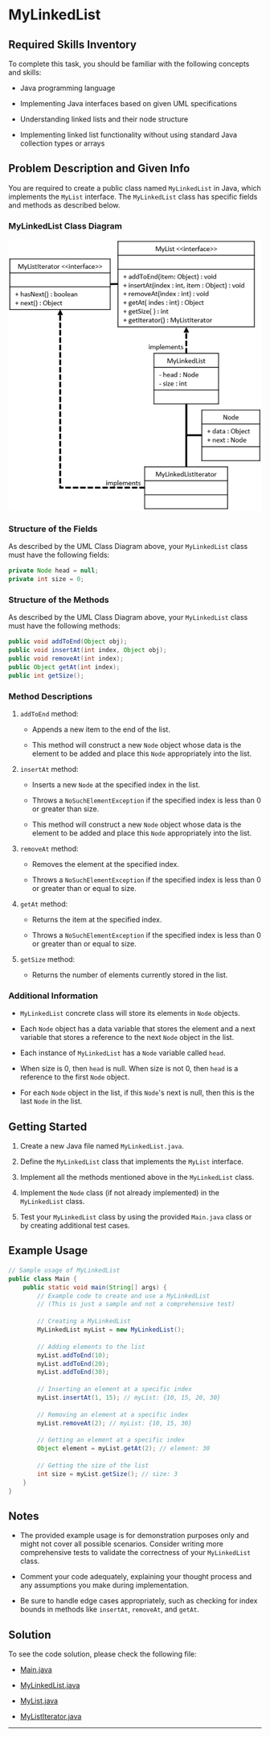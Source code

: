 # MyLinkedList

## Required Skills Inventory
To complete this task, you should be familiar with the following concepts and skills:
- Java programming language

- Implementing Java interfaces based on given UML specifications
- Understanding linked lists and their node structure
- Implementing linked list functionality without using standard Java collection types or arrays

## Problem Description and Given Info
You are required to create a public class named `MyLinkedList` in Java, which implements the `MyList` interface. The `MyLinkedList` class has specific fields and methods as described below.

### MyLinkedList Class Diagram

<p align="center">
  <img src="./Images/MyLinkedListUML.png" alt="UML Class Diagram: MyLinkedList">
</p>

### Structure of the Fields
As described by the UML Class Diagram above, your `MyLinkedList` class must have the following fields:
```java
private Node head = null;
private int size = 0;
```

### Structure of the Methods
As described by the UML Class Diagram above, your `MyLinkedList` class must have the following methods:
```java
public void addToEnd(Object obj);
public void insertAt(int index, Object obj);
public void removeAt(int index);
public Object getAt(int index);
public int getSize();
```

### Method Descriptions
1. `addToEnd` method:
   - Appends a new item to the end of the list.

   - This method will construct a new `Node` object whose data is the element to be added and place this `Node` appropriately into the list.

2. `insertAt` method:
   - Inserts a new `Node` at the specified index in the list.

   - Throws a `NoSuchElementException` if the specified index is less than 0 or greater than size.
   - This method will construct a new `Node` object whose data is the element to be added and place this `Node` appropriately into the list.

3. `removeAt` method:
   - Removes the element at the specified index.

   - Throws a `NoSuchElementException` if the specified index is less than 0 or greater than or equal to size.

4. `getAt` method:
   - Returns the item at the specified index.
   
   - Throws a `NoSuchElementException` if the specified index is less than 0 or greater than or equal to size.

5. `getSize` method:
   - Returns the number of elements currently stored in the list.

### Additional Information
- `MyLinkedList` concrete class will store its elements in `Node` objects.

- Each `Node` object has a data variable that stores the element and a next variable that stores a reference to the next `Node` object in the list.
- Each instance of `MyLinkedList` has a `Node` variable called `head`.
- When size is 0, then `head` is null. When size is not 0, then `head` is a reference to the first `Node` object.
- For each `Node` object in the list, if this `Node`'s next is null, then this is the last `Node` in the list.

## Getting Started
1. Create a new Java file named `MyLinkedList.java`.

2. Define the `MyLinkedList` class that implements the `MyList` interface.

3. Implement all the methods mentioned above in the `MyLinkedList` class.

4. Implement the `Node` class (if not already implemented) in the `MyLinkedList` class.

5. Test your `MyLinkedList` class by using the provided `Main.java` class or by creating additional test cases.

## Example Usage
```java
// Sample usage of MyLinkedList
public class Main {
    public static void main(String[] args) {
        // Example code to create and use a MyLinkedList
        // (This is just a sample and not a comprehensive test)

        // Creating a MyLinkedList
        MyLinkedList myList = new MyLinkedList();

        // Adding elements to the list
        myList.addToEnd(10);
        myList.addToEnd(20);
        myList.addToEnd(30);

        // Inserting an element at a specific index
        myList.insertAt(1, 15); // myList: {10, 15, 20, 30}

        // Removing an element at a specific index
        myList.removeAt(2); // myList: {10, 15, 30}

        // Getting an element at a specific index
        Object element = myList.getAt(2); // element: 30

        // Getting the size of the list
        int size = myList.getSize(); // size: 3
    }
}
```

## Notes
- The provided example usage is for demonstration purposes only and might not cover all possible scenarios. Consider writing more comprehensive tests to validate the correctness of your `MyLinkedList` class.

- Comment your code adequately, explaining your thought process and any assumptions you make during implementation.
- Be sure to handle edge cases appropriately, such as checking for index bounds in methods like `insertAt`, `removeAt`, and `getAt`.

## Solution 

To see the code solution, please check the following file:

* [Main.java](/Projects_04/MyLinkedList/Main.java)

* [MyLinkedList.java](/Projects_04/MyLinkedList/MyLinkedList.java)
* [MyList.java](/Projects_04/MyLinkedList/MyList.java)
* [MyListIterator.java](/Projects_04/MyLinkedList/MyListIterator.java)

---